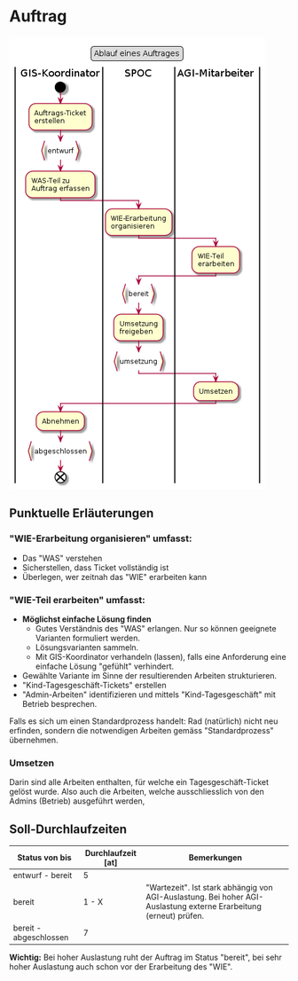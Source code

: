 # Auftrag

![Auftrag](puml_output/flow_auftrag.png)

## Punktuelle Erläuterungen
 
### "WIE-Erarbeitung organisieren" umfasst:
* Das "WAS" verstehen
* Sicherstellen, dass Ticket vollständig ist
* Überlegen, wer zeitnah das "WIE" erarbeiten kann

### "WIE-Teil erarbeiten" umfasst:
* **Möglichst einfache Lösung finden**
    * Gutes Verständnis des "WAS" erlangen. Nur so können geeignete Varianten formuliert werden.
    * Lösungsvarianten sammeln.
    * Mit GIS-Koordinator verhandeln (lassen), falls eine Anforderung eine einfache Lösung "gefühlt" verhindert.
* Gewählte Variante im Sinne der resultierenden Arbeiten strukturieren.
* "Kind-Tagesgeschäft-Tickets" erstellen
* "Admin-Arbeiten" identifizieren und mittels "Kind-Tagesgeschäft" mit Betrieb besprechen.

Falls es sich um einen Standardprozess handelt: Rad (natürlich) nicht neu erfinden,
sondern die notwendigen Arbeiten gemäss "Standardprozess" übernehmen.

### Umsetzen

Darin sind alle Arbeiten enthalten, für welche ein Tagesgeschäft-Ticket gelöst wurde.
Also auch die Arbeiten, welche ausschliesslich von den Admins (Betrieb) ausgeführt werden,



## Soll-Durchlaufzeiten

|Status von bis|Durchlaufzeit [at]|Bemerkungen|
|---|---|---|
|entwurf - bereit|5||
|bereit|1 - X|"Wartezeit". Ist stark abhängig von AGI-Auslastung. Bei hoher AGI-Auslastung externe Erarbeitung (erneut) prüfen.|
|bereit - abgeschlossen|7||

**Wichtig:** Bei hoher Auslastung ruht der Auftrag im Status "bereit", 
bei sehr hoher Auslastung auch schon vor der Erarbeitung des "WIE".
   

